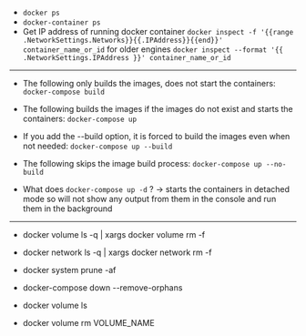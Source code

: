 - `docker ps`
- `docker-container ps`
- Get IP address of running docker container
`docker inspect -f '{{range .NetworkSettings.Networks}}{{.IPAddress}}{{end}}' container_name_or_id`
for older engines `docker inspect --format '{{ .NetworkSettings.IPAddress }}' container_name_or_id`

---

- The following only builds the images, does not start the containers: `docker-compose build`
- The following builds the images if the images do not exist and starts the containers: `docker-compose up`
- If you add the --build option, it is forced to build the images even when not needed: `docker-compose up --build`
- The following skips the image build process: `docker-compose up --no-build`


- What does `docker-compose up -d` ? -> starts the containers in detached mode so will not show any output from them in the console and run them in the background

---

- docker volume ls -q | xargs docker volume rm -f 
- docker network ls -q | xargs docker network rm -f 
- docker system prune -af
- docker-compose down --remove-orphans 

- docker volume ls
- docker volume rm VOLUME_NAME
